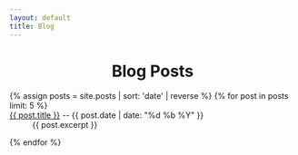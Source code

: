 ```yaml
---
layout: default
title: Blog
---
```


# <center>Blog Posts</center>

<dl>
{% assign posts = site.posts | sort: 'date' | reverse %}
{% for post in posts limit: 5 %}
  <!-- <center>  -->
    <dt>
      <a href="{{ post.url }}">{{ post.title }}</a> -- {{ post.date | date: "%d %b %Y" }}
    </dt>
    <dd>
      {{ post.excerpt }}
    </dd>
  <!-- </center> -->
  
{% endfor %}
</dl>